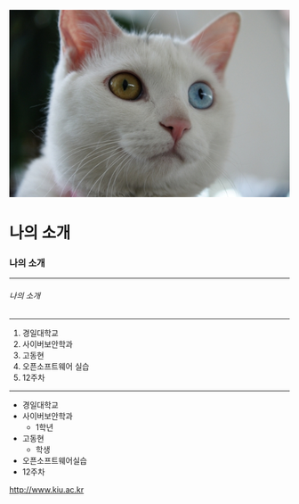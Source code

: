 ![고양이](./images/14_be_cool212.jpg)


# 나의 소개
### 나의 소개
***
###### 나의 소개
***
1. 경일대학교
2. 사이버보안학과
3. 고동현
4. 오픈소프트웨어 실습
5. 12주차

***

- 경일대학교
- 사이버보안학과
  * 1학년
- 고동현
  - 학생
- 오픈소프트웨어실습
- 12주차

<http://www.kiu.ac.kr> 
 
